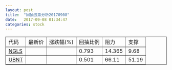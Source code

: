 ```yaml
---
layout: post
title:  "回抽股票分析20170908"
date:   2017-09-08 01:34:47
categories: stock
---
```

<script type="text/javascript">
var stockList = []
stockList.push('gb_ngls');
stockList.push('gb_ubnt');
</script>
<table border="1">
 <tr>
 <td>代码</td>
 <td>最新价</td>
 <td>涨跌幅(%)</td>
 <td>回抽比例</td>
 <td>阻力</td>
 <td>支撑</td>
</tr>
  <tr id="ngls">
  <td><a href="http://stock.finance.sina.com.cn/usstock/quotes/NGLS.html" target="_blank">NGLS</a></td><td></td><td></td><td>0.793</td><td>14.365</td><td>9.68</td></tr>
  <tr id="ubnt">
  <td><a href="http://stock.finance.sina.com.cn/usstock/quotes/UBNT.html" target="_blank">UBNT</a></td><td></td><td></td><td>0.501</td><td>66.11</td><td>51.19</td></tr>
</table>
